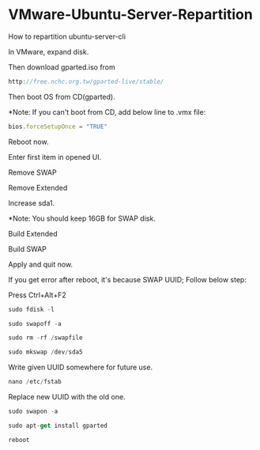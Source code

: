 # VMware-Ubuntu-Server-Repartition
How to repartition ubuntu-server-cli

In VMware, expand disk.

Then download gparted.iso from
```javascript
http://free.nchc.org.tw/gparted-live/stable/
```

Then boot OS from CD(gparted).

*Note: If you can't boot from CD, add below line to .vmx file:

```javascript
bios.forceSetupOnce = "TRUE"
```
Reboot now.

Enter first item in opened UI.

Remove SWAP

Remove Extended

Increase sda1.

*Note: You should keep 16GB for SWAP disk.

Build Extended

Build SWAP

Apply and quit now.

If you get error after reboot, it's because SWAP UUID; Follow below step:

Press Ctrl+Alt+F2

```javascript
sudo fdisk -l

sudo swapoff -a

sudo rm -rf /swapfile

sudo mkswap /dev/sda5
```

Write given UUID somewhere for future use.

```javascript
nano /etc/fstab
```

Replace new UUID with the old one.

```javascript
sudo swapon -a

sudo apt-get install gparted

reboot
```
